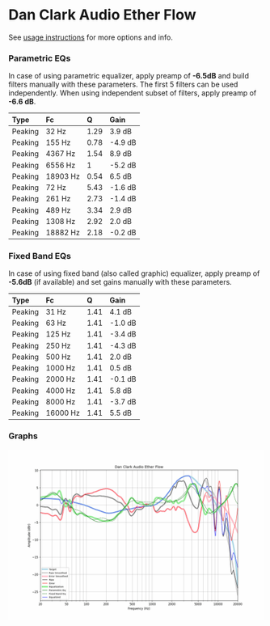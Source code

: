 # Dan Clark Audio Ether Flow
See [usage instructions](https://github.com/jaakkopasanen/AutoEq#usage) for more options and info.

### Parametric EQs
In case of using parametric equalizer, apply preamp of **-6.5dB** and build filters manually
with these parameters. The first 5 filters can be used independently.
When using independent subset of filters, apply preamp of **-6.6 dB**.

| Type    | Fc       |    Q | Gain    |
|:--------|:---------|:-----|:--------|
| Peaking | 32 Hz    | 1.29 | 3.9 dB  |
| Peaking | 155 Hz   | 0.78 | -4.9 dB |
| Peaking | 4367 Hz  | 1.54 | 8.9 dB  |
| Peaking | 6556 Hz  | 1    | -5.2 dB |
| Peaking | 18903 Hz | 0.54 | 6.5 dB  |
| Peaking | 72 Hz    | 5.43 | -1.6 dB |
| Peaking | 261 Hz   | 2.73 | -1.4 dB |
| Peaking | 489 Hz   | 3.34 | 2.9 dB  |
| Peaking | 1308 Hz  | 2.92 | 2.0 dB  |
| Peaking | 18882 Hz | 2.18 | -0.2 dB |

### Fixed Band EQs
In case of using fixed band (also called graphic) equalizer, apply preamp of **-5.6dB**
(if available) and set gains manually with these parameters.

| Type    | Fc       |    Q | Gain    |
|:--------|:---------|:-----|:--------|
| Peaking | 31 Hz    | 1.41 | 4.1 dB  |
| Peaking | 63 Hz    | 1.41 | -1.0 dB |
| Peaking | 125 Hz   | 1.41 | -3.4 dB |
| Peaking | 250 Hz   | 1.41 | -4.3 dB |
| Peaking | 500 Hz   | 1.41 | 2.0 dB  |
| Peaking | 1000 Hz  | 1.41 | 0.5 dB  |
| Peaking | 2000 Hz  | 1.41 | -0.1 dB |
| Peaking | 4000 Hz  | 1.41 | 5.8 dB  |
| Peaking | 8000 Hz  | 1.41 | -3.7 dB |
| Peaking | 16000 Hz | 1.41 | 5.5 dB  |

### Graphs
![](./Dan%20Clark%20Audio%20Ether%20Flow.png)